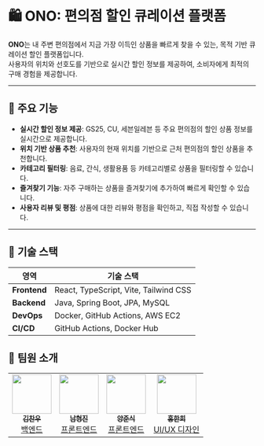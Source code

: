 # 🛍️ ONO: 편의점 할인 큐레이션 플랫폼

**ONO**는 내 주변 편의점에서 지금 가장 이득인 상품을 빠르게 찾을 수 있는, 목적 기반 큐레이션 할인 플랫폼입니다.  
사용자의 위치와 선호도를 기반으로 실시간 할인 정보를 제공하여, 소비자에게 최적의 구매 경험을 제공합니다.

---

## 🔑 주요 기능

- **실시간 할인 정보 제공**: GS25, CU, 세븐일레븐 등 주요 편의점의 할인 상품 정보를 실시간으로 제공합니다.
- **위치 기반 상품 추천**: 사용자의 현재 위치를 기반으로 근처 편의점의 할인 상품을 추천합니다.
- **카테고리 필터링**: 음료, 간식, 생활용품 등 카테고리별로 상품을 필터링할 수 있습니다.
- **즐겨찾기 기능**: 자주 구매하는 상품을 즐겨찾기에 추가하여 빠르게 확인할 수 있습니다.
- **사용자 리뷰 및 평점**: 상품에 대한 리뷰와 평점을 확인하고, 직접 작성할 수 있습니다.

---

## 🧰 기술 스택

| 영역           | 기술 스택                             |
|----------------|---------------------------------------|
| **Frontend**   | React, TypeScript, Vite, Tailwind CSS |
| **Backend**    | Java, Spring Boot, JPA, MySQL         |
| **DevOps**     | Docker, GitHub Actions, AWS EC2       |
| **CI/CD**      | GitHub Actions, Docker Hub            |

## 👥 팀원 소개

<table>
  <tr>
    <td align="center">
      <a href="https://github.com/moozeh">
        <img src="https://github.com/moozeh.png?size=100" width="80"/><br/>
        <sub><b>김찬우</b></sub><br/>
        백엔드
      </a>
    </td>
    <td align="center">
      <a href="https://github.com/namjin1231">
        <img src="https://github.com/namjin1231.png?size=100" width="80"/><br/>
        <sub><b>남형진</b></sub><br/>
        프론트엔드
      </a>
    </td>
    <td align="center">
      <a href="https://github.com/yangjunsik">
        <img src="https://github.com/yangjunsik.png?size=100" width="80"/><br/>
        <sub><b>양준식</b></sub><br/>
        프론트엔드
      </a>
    </td>
    <td align="center">
      <a href="https://github.com/zezeworld">
        <img src="https://github.com/zezeworld.png?size=100" width="80"/><br/>
        <sub><b>홍한희</b></sub><br/>
        UI/UX 디자인
      </a>
    </td>
  </tr>
</table>
